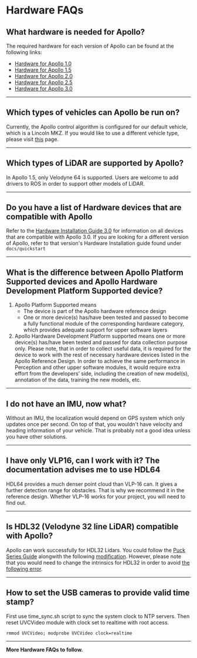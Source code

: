 # Hardware FAQs

## What hardware is needed for Apollo?

The required hardware for each version of Apollo can be found at the following
links:

- [Hardware for Apollo 1.0](../quickstart/apollo_1_0_hardware_system_installation_guide.md)
- [Hardware for Apollo 1.5](../quickstart/apollo_1_5_hardware_system_installation_guide.md)
- [Hardware for Apollo 2.0](../quickstart/apollo_2_0_hardware_system_installation_guide_v1.md)
- [Hardware for Apollo 2.5](../quickstart/apollo_2_5_hardware_system_installation_guide_v1.md)
- [Hardware for Apollo 3.0](../quickstart/apollo_3_0_hardware_system_installation_guide.md)

---

## Which types of vehicles can Apollo be run on?

Currently, the Apollo control algorithm is configured for our default vehicle,
which is a Lincoln MKZ. If you would like to use a different vehicle type,
please visit [this](../howto/how_to_add_a_new_vehicle.md) page.

---

## Which types of LiDAR are supported by Apollo?

In Apollo 1.5, only Velodyne 64 is supported. Users are welcome to add drivers
to ROS in order to support other models of LiDAR.

---

## Do you have a list of Hardware devices that are compatible with Apollo

Refer to the
[Hardware Installation Guide 3.0](../quickstart/apollo_3_0_hardware_system_installation_guide.md)
for information on all devices that are compatible with Apollo 3.0. If you are
looking for a different version of Apollo, refer to that version's Hardware
Installation guide found under `docs/quickstart`

---

## What is the difference between Apollo Platform Supported devices and Apollo Hardware Development Platform Supported device?

1. Apollo Platform Supported means
   - The device is part of the Apollo hardware reference design
   - One or more device(s) has/have been tested and passed to become a fully
     functional module of the corresponding hardware category, which provides
     adequate support for upper software layers
2. Apollo Hardware Development Platform supported means one or more device(s)
   has/have been tested and passed for data collection purpose only. Please
   note, that in order to collect useful data, it is required for the device to
   work with the rest of necessary hardware devices listed in the Apollo
   Reference Design. In order to achieve the same performance in Perception and
   other upper software modules, it would require extra effort from the
   developers’ side, including the creation of new model(s), annotation of the
   data, training the new models, etc.

---

## I do not have an IMU, now what?

Without an IMU, the localization would depend on GPS system which only updates
once per second. On top of that, you wouldn't have velocity and heading
information of your vehicle. That is probably not a good idea unless you have
other solutions.

---

## I have only VLP16, can I work with it? The documentation advises me to use HDL64

HDL64 provides a much denser point cloud than VLP-16 can. It gives a further
detection range for obstacles. That is why we recommend it in the reference
design. Whether VLP-16 works for your project, you will need to find out.

---

## Is HDL32 (Velodyne 32 line LiDAR) compatible with Apollo?

Apollo can work successfully for HDL32 Lidars. You could follow the
[Puck Series Guide](../specs/Lidar/VLP_Series_Installation_Guide.md) alongwith
the following
[modification](https://github.com/ApolloAuto/apollo/commit/df37d2c79129434fb90353950a65671278a4229e#diff-cb9767ab272f7dc5b3e0d870a324be51).
However, please note that you would need to change the intrinsics for HDL32 in
order to avoid
[the following error](https://github.com/ApolloAuto/apollo/issues/5244).

---

## How to set the USB cameras to provide valid time stamp?

First use time_sync.sh script to sync the system clock to NTP servers. Then
reset UVCVideo module with clock set to realtime with root access.

```
rmmod UVCVideo; modprobe UVCVideo clock=realtime
```

---

**More Hardware FAQs to follow.**
